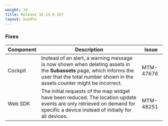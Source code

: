 ```yaml
---
weight: 34
title: Release 10.14.0.167
layout: bundle
---
```


<!--14.0.0.154 - 14.0.0.167-->

### Fixes

<div><table ><colgroup>
<col style="width: 15%;"><col style="width: 70%;"><col style="width: 15%;"></colgroup>
<thead><tr>
<th>
Component</th>
<th>
Description</th>
<th>
Issue</th>
</tr>
</thead><tbody>

<tr>
<td>
Cockpit</td>
<td>Instead of an alert, a warning message is now shown when deleting assets in the <b>Subassets</b> page, which informs the user that the total number shown in the assets counter might be incorrect.</td>
<td>
MTM-47676</td>
</tr>

<tr>
<td>
Web SDK</td>
<td>The initial requests of the map widget have been reduced. The location update events are only retrieved on demand for specific a device instead of initially for all devices.</td>
<td>
MTM-48251</td>
</tr>



</tbody></table></div>
